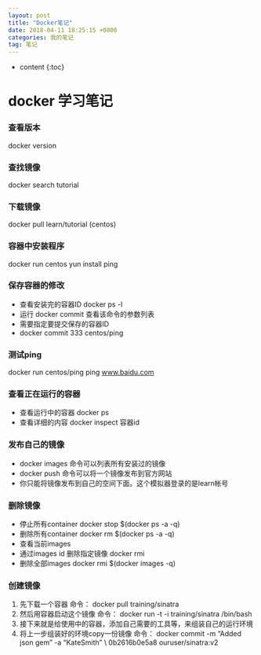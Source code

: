 ```yaml
---
layout: post
title: "Docker笔记"
date: 2018-04-11 18:25:15 +0800 
categories: 我的笔记
tag: 笔记
---
```

* content
{:toc}


<!-- more -->


# docker 学习笔记
    
### 查看版本
docker version

### 查找镜像
docker search tutorial 

### 下载镜像
docker pull learn/tutorial (centos) 

### 容器中安装程序
docker run centos yun install ping

### 保存容器的修改
* 查看安装完的容器ID docker ps -l
* 运行 docker commit 查看该命令的参数列表
* 需要指定要提交保存的容器ID
* docker commit 333 centos/ping
 
###  测试ping
docker run centos/ping ping www.baidu.com

### 查看正在运行的容器
* 查看运行中的容器 docker ps 
* 查看详细的内容 docker inspect 容器id

### 发布自己的镜像
* docker images 命令可以列表所有安装过的镜像
* docker push 命令可以将一个镜像发布到官方网站
* 你只能将镜像发布到自己的空间下面。这个模拟器登录的是learn帐号

### 删除镜像
* 停止所有container docker stop $(docker ps -a -q)
* 删除所有container docker rm $(docker ps -a -q)
* 查看当前images 
* 通过images id 删除指定镜像 docker rmi <image id>
* 删除全部images docker rmi $(docker images -q)


### 创建镜像
1. 先下载一个容器 命令： docker pull training/sinatra
2. 然后用容器启动这个镜像 命令： docker run -t -i training/sinatra /bin/bash
3. 接下来就是给使用中的容器，添加自己需要的工具等，来组装自己的运行环境
4. 将上一步组装好的环境copy一份镜像 命令： docker commit -m “Added json gem” -a “KateSmith” \ 0b2616b0e5a8 ouruser/sinatra:v2 
 


